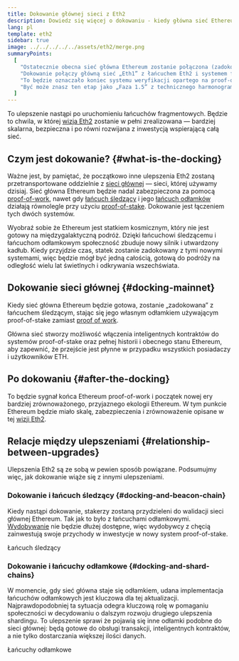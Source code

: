 ```yaml
---
title: Dokowanie głównej sieci z Eth2
description: Dowiedz się więcej o dokowaniu - kiedy główna sieć Ethereum połączy się z systemem proof-of-stake koordynowanym przez łańcuch śledzący.
lang: pl
template: eth2
sidebar: true
image: ../../../../../assets/eth2/merge.png
summaryPoints:
  [
    "Ostatecznie obecna sieć główna Ethereum zostanie połączona (zadokowana) z resztą ulepszeń zawartych w Eth2.",
    "Dokowanie połączy główną sieć „Eth1” z łańcuchem Eth2 i systemem fragmentacji łańcucha sieci.",
    "To będzie oznaczało koniec systemu weryfikacji opartego na proof-of-work oraz pełne przejście na system oparty o proof-of-stake",
    "Być może znasz ten etap jako „Faza 1.5” z technicznego harmonogramu.",
  ]
---
```


<UpgradeStatus date="~Q1/Q2 2022">
    To ulepszenie nastąpi po uruchomieniu łańcuchów fragmentowych. Będzie to chwila, w której <a href="/eth2/vision/">wizja Eth2</a> zostanie w pełni zrealizowana — bardziej skalarna, bezpieczna i po równi rozwijana z inwestycją wspierającą całą sieć.
</UpgradeStatus>

## Czym jest dokowanie? {#what-is-the-docking}

Ważne jest, by pamiętać, że początkowo inne ulepszenia Eth2 zostaną przetransportowane oddzielnie z [sieci głównej](/glossary/#mainnet) — sieci, której używamy dzisiaj. Sieć główna Ethereum będzie nadal zabezpieczona za pomocą [proof-of-work](/developers/docs/consensus-mechanisms/pow/), nawet gdy [łańcuch śledzący](/eth2/beacon-chain/) i jego [łańcuch odłamków](/eth2/shard-chains/) działają równolegle przy użyciu [proof-of-stake](/developers/docs/consensus-mechanisms/pos/). Dokowanie jest łączeniem tych dwóch systemów.

Wyobraź sobie że Ethereum jest statkiem kosmicznym, który nie jest gotowy na międzygalaktyczną podróż. Dzięki łańcuchowi śledzącemu i łańcuchom odłamkowym społeczność zbuduje nowy silnik i utwardzony kadłub. Kiedy przyjdzie czas, statek zostanie zadokowany z tymi nowymi systemami, więc będzie mógł być jedną całością, gotową do podróży na odległość wielu lat świetlnych i odkrywania wszechświata.

## Dokowanie sieci głównej {#docking-mainnet}

Kiedy sieć główna Ethereum będzie gotowa, zostanie „zadokowana” z łańcuchem śledzącym, stając się jego własnym odłamkiem używającym proof-of-stake zamiast [proof of work](/developers/docs/consensus-mechanisms/pow/).

Główna sieć stworzy możliwość włączenia inteligentnych kontraktów do systemów proof-of-stake oraz pełnej historii i obecnego stanu Ethereum, aby zapewnić, że przejście jest płynne w przypadku wszystkich posiadaczy i użytkowników ETH.

<!-- ### Improving mainnet

Before mainnet docks with the new eth2 system, it’s probably worthwhile sorting some of the issues that are in flight – often referred to as Ethereum1.x.

These include Improvements for

- **End users**: like [EIP-1559](https://eips.ethereum.org/EIPS/eip-1559) which changes the way users bid for blockspace. In other words, making transaction fees more efficient for end users.
- **Client runners**: making running clients more sustainable by capping disk space requirements.
- **Developers**: upgrading the EVM to be more flexible.

Plus many more.

[More on Ethereum1.x](/en/learn/#eth-1x)

These improvements all have a place in Eth2 so it’s likely that their progress may affect the timing of the docking. -->

## Po dokowaniu {#after-the-docking}

To będzie sygnał końca Ethereum proof-of-work i początek nowej ery bardziej zrównoważonego, przyjaznego ekologii Ethereum. W tym punkcie Ethereum będzie miało skalę, zabezpieczenia i zrównoważenie opisane w tej [wizji Eth2](/eth2/vision/).

## Relacje między ulepszeniami {#relationship-between-upgrades}

Ulepszenia Eth2 są ze sobą w pewien sposób powiązane. Podsumujmy więc, jak dokowanie wiąże się z innymi ulepszeniami.

### Dokowanie i łańcuch śledzący {#docking-and-beacon-chain}

Kiedy nastąpi dokowanie, stakerzy zostaną przydzieleni do walidacji sieci głównej Ethereum. Tak jak to było z łańcuchami odłamkowymi. [Wydobywanie](/developers/docs/consensus-mechanisms/pow/mining/) nie będzie dłużej dostępne, więc wydobywcy z chęcią zainwestują swoje przychody w inwestycje w nowy system proof-of-stake.

<ButtonLink to="/eth2/beacon-chain/">Łańcuch śledzący</ButtonLink>

### Dokowanie i łańcuchy odłamkowe {#docking-and-shard-chains}

W momencie, gdy sieć główna staje się odłamkiem, udana implementacja łańcuchów odłamkowych jest kluczowa dla tej aktualizacji. Najprawdopodobniej ta sytuacja odegra kluczową rolę w pomaganiu społeczności w decydowaniu o dalszym rozwoju drugiego ulepszenia shardingu. To ulepszenie sprawi że pojawią się inne odłamki podobne do sieci głównej: będą gotowe do obsługi transakcji, inteligentnych kontraktów, a nie tylko dostarczania większej ilości danych.

<ButtonLink to="/eth2/shard-chains/">Łańcuchy odłamkowe</ButtonLink>
